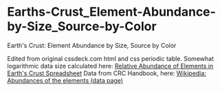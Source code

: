# Earths-Crust_Element-Abundance-by-Size_Source-by-Color
Earth's Crust: Element Abundance by Size, Source by Color

Edited from original cssdeck.com html and css periodic table.
Somewhat logarithmic data size calculated here:
<a href="https://docs.google.com/spreadsheets/d/1DZFotyc4ZgE5pwG1Rd1Zhx92walRX1oiljvGURrTHKU/edit?usp=sharing">Relative Abundance of Elements in Earth's Crust Spreadsheet</a>
Data from CRC Handbook, here: 
<a href="https://en.wikipedia.org/wiki/Abundances_of_the_elements_(data_page)">Wikipedia: Abundances of the elements (data page)</a>
